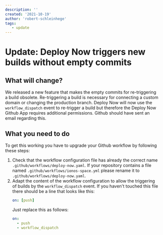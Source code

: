 ```yaml
---
description: ''
created: '2021-10-19'
author: 'robert-schleinhege'
tags:
   - update
---
```


# Update: Deploy Now triggers new builds without empty commits

## What will change?

We released a new feature that makes the empty commits for re-triggering a build obsolete.
Re-triggering a build is necessary for connecting a custom domain or changing the production branch.
Deploy Now will now use the `workflow_dispatch` event to re-trigger a build but therefore the Deploy Now Github App requires additional permissions.
Github should have sent an email regarding this.

## What you need to do

To get this working you have to upgrade your Github workflow by following these steps:

1. Check that the workflow configuration file has already the correct name `.github/workflows/deploy-now.yaml`. If your repository contains a file named `.github/workflows/ionos-space.yml` please rename it to `.github/workflows/deploy-now.yaml`.
2. Adapt the content of the workflow configuration to allow the triggering of builds by the `workflow_dispatch` event. If you haven't touched this file there should be a line that looks like this:
   ```yaml
   on: [push]
   ```
   Just replace this as follows:
   ```yaml
   on:
     - push
     - workflow_dispatch
   ```

